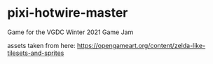 # pixi-hotwire-master

Game for the VGDC Winter 2021 Game Jam

assets taken from here: https://opengameart.org/content/zelda-like-tilesets-and-sprites


